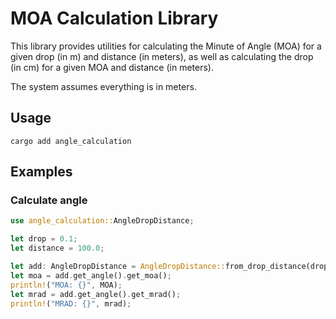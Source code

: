 # MOA Calculation Library

This library provides utilities for calculating the Minute of Angle (MOA) for a given drop (in m) and distance (in meters), as well as calculating the drop (in cm) for a given MOA and distance (in meters).

The system assumes everything is in meters.

## Usage

`cargo add angle_calculation`

## Examples

### Calculate angle

```rust
use angle_calculation::AngleDropDistance;

let drop = 0.1;
let distance = 100.0;

let add: AngleDropDistance = AngleDropDistance::from_drop_distance(drop, distance);
let moa = add.get_angle().get_moa();
println!("MOA: {}", MOA);
let mrad = add.get_angle().get_mrad();
println!("MRAD: {}", mrad);
```
